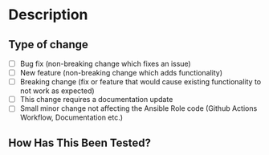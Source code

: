 # Description

<!---
Please include a summary of the change and which issue is fixed.
--->

## Type of change

- [ ] Bug fix (non-breaking change which fixes an issue)
- [ ] New feature (non-breaking change which adds functionality)
- [ ] Breaking change (fix or feature that would cause existing functionality to not work as expected)
- [ ] This change requires a documentation update
- [ ] Small minor change not affecting the Ansible Role code (Github Actions Workflow, Documentation etc.)

## How Has This Been Tested?
<!---
Please describe the tests that you ran to verify your changes.
Create a PR into `main` branch.
--->
